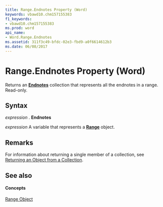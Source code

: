 ```yaml
---
title: Range.Endnotes Property (Word)
keywords: vbawd10.chm157155383
f1_keywords:
- vbawd10.chm157155383
ms.prod: word
api_name:
- Word.Range.Endnotes
ms.assetid: 311f3c49-bfdc-02e3-fbd9-a0f6614612b3
ms.date: 06/08/2017
---
```



# Range.Endnotes Property (Word)

Returns an **[Endnotes](endnotes-object-word.md)** collection that represents all the endnotes in a range. Read-only.


## Syntax

 _expression_ . **Endnotes**

 _expression_ A variable that represents a **[Range](range-object-word.md)** object.


## Remarks

For information about returning a single member of a collection, see [Returning an Object from a Collection](http://msdn.microsoft.com/library/28f76384-f495-9640-a7c8-10ada3fac727%28Office.15%29.aspx).


## See also


#### Concepts


[Range Object](range-object-word.md)

